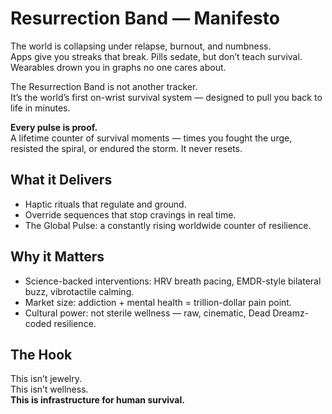 # Resurrection Band — Manifesto

The world is collapsing under relapse, burnout, and numbness.  
Apps give you streaks that break. Pills sedate, but don’t teach survival.  
Wearables drown you in graphs no one cares about.  

The Resurrection Band is not another tracker.  
It’s the world’s first on-wrist survival system — designed to pull you back to life in minutes.  

**Every pulse is proof.**  
A lifetime counter of survival moments — times you fought the urge, resisted the spiral, or endured the storm. It never resets.  

## What it Delivers
- Haptic rituals that regulate and ground.  
- Override sequences that stop cravings in real time.  
- The Global Pulse: a constantly rising worldwide counter of resilience.  

## Why it Matters
- Science-backed interventions: HRV breath pacing, EMDR-style bilateral buzz, vibrotactile calming.  
- Market size: addiction + mental health = trillion-dollar pain point.  
- Cultural power: not sterile wellness — raw, cinematic, Dead Dreamz-coded resilience.  

## The Hook
This isn’t jewelry.  
This isn’t wellness.  
**This is infrastructure for human survival.**
